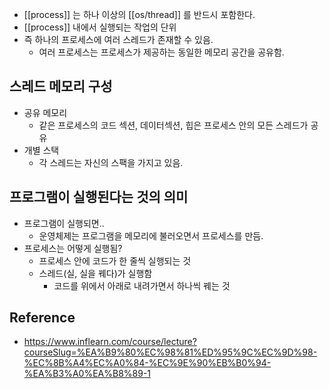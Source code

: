 - [[process]] 는 하나 이상의 [[os/thread]] 를 반드시 포함한다.
- [[process]] 내에서 실행되는 작업의 단위
- 즉 하나의 프로세스에 여러 스레드가 존재할 수 있음.
	- 여러 프로세스는 프로세스가 제공하는 동일한 메모리 공간을 공유함.

## 스레드 메모리 구성
- 공유 메모리
	- 같은 프로세스의 코드 섹션, 데이터섹션, 힙은 프로세스 안의 모든 스레드가 공유
- 개별 스택
	- 각 스레드는 자신의 스팩을 가지고 있음.

## 프로그램이 실행된다는 것의 의미
- 프로그램이 실행되면..
	- 운영체제는 프로그램을 메모리에 불러오면서 프로세스를 만듬.
- 프로세스는 어떻게 실행됨?
	- 프로세스 안에 코드가 한 줄씩 실행되는 것
	- 스레드(실, 실을 꿰다)가 실행함
		- 코드를 위에서 아래로 내려가면서 하나씩 꿰는 것

## Reference
- https://www.inflearn.com/course/lecture?courseSlug=%EA%B9%80%EC%98%81%ED%95%9C%EC%9D%98-%EC%8B%A4%EC%A0%84-%EC%9E%90%EB%B0%94-%EA%B3%A0%EA%B8%89-1
